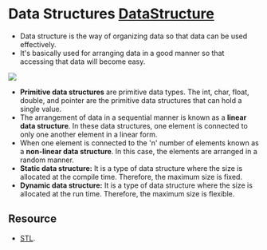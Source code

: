 # Data Structures   [DataStructure](https://www.javatpoint.com/data-structure-introduction)
- Data structure is the way of organizing data so that data can be used effectively.
- It's basically used for arranging data in a good manner so that accessing that data will become easy.

![](https://static.javatpoint.com/ds/images/ds-introduction.png)

- **Primitive data structures** are primitive data types. The int, char, float, double, and pointer are the primitive data structures that can hold a single value.
- The arrangement of data in a sequential manner is known as a **linear data structure**. In these data structures, one element is connected to only one another element in a linear form.
- When one element is connected to the 'n' number of elements known as a **non-linear data structure**. In this case, the elements are arranged in a random manner.
- **Static data structure:** It is a type of data structure where the size is allocated at the compile time. Therefore, the maximum size is fixed.
- **Dynamic data structure:** It is a type of data structure where the size is allocated at the run time. Therefore, the maximum size is flexible.

## Resource
- [STL](https://www.studytonight.com/cpp/stl/).